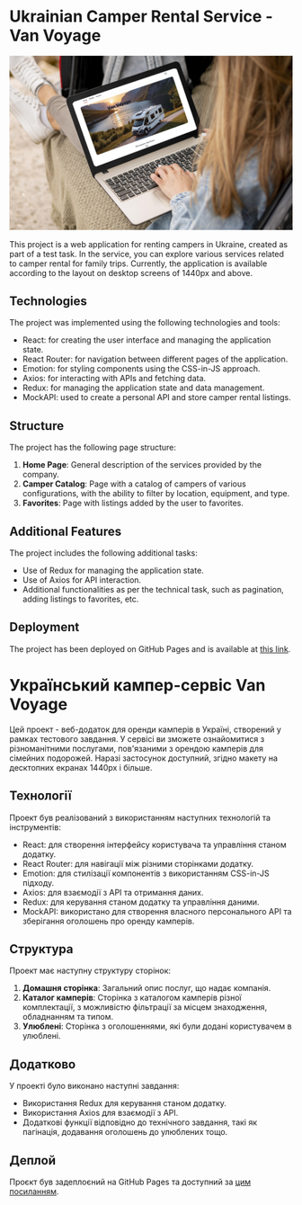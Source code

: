 # Ukrainian Camper Rental Service - Van Voyage

<p align="center">
  <img src="https://github.com/olgatenison/van-voyage/blob/main/src/img/pre1.jpg" width="800" alt="Превью изображение">
</p>

This project is a web application for renting campers in Ukraine, created as part of a test task. 
In the service, you can explore various services related to camper rental for family trips.
Currently, the application is available according to the layout on desktop screens of 1440px and above.

## Technologies

The project was implemented using the following technologies and tools:

- React: for creating the user interface and managing the application state.
- React Router: for navigation between different pages of the application.
- Emotion: for styling components using the CSS-in-JS approach.
- Axios: for interacting with APIs and fetching data.
- Redux: for managing the application state and data management.
- MockAPI: used to create a personal API and store camper rental listings.

## Structure

The project has the following page structure:

1. **Home Page**: General description of the services provided by the company.
2. **Camper Catalog**: Page with a catalog of campers of various configurations, with the ability to filter by location, equipment, and type.
3. **Favorites**: Page with listings added by the user to favorites.

## Additional Features

The project includes the following additional tasks:

- Use of Redux for managing the application state.
- Use of Axios for API interaction.
- Additional functionalities as per the technical task, such as pagination, adding listings to favorites, etc.

## Deployment

The project has been deployed on GitHub Pages and is available at [this link](olgatenison.github.io/van-voyage/).




# Український кампер-сервіс Van Voyage

Цей проект - веб-додаток для оренди камперів в Україні, створений у рамках тестового завдання. 
У сервісі ви зможете ознайомитися з різноманітними послугами, пов'язаними з орендою камперів для сімейних подорожей.
Наразі застосунок доступний, згідно макету на десктопних екранах 1440px і більше.

## Технології

Проект був реалізований з використанням наступних технологій та інструментів:

- React: для створення інтерфейсу користувача та управління станом додатку.
- React Router: для навігації між різними сторінками додатку.
- Emotion: для стилізації компонентів з використанням CSS-in-JS підходу.
- Axios: для взаємодії з API та отримання даних.
- Redux: для керування станом додатку та управління даними.
- MockAPI: використано для створення власного персонального API та зберігання оголошень про оренду камперів.

## Структура

Проект має наступну структуру сторінок:

1. **Домашня сторінка**: Загальний опис послуг, що надає компанія.
2. **Каталог камперів**: Сторінка з каталогом камперів різної комплектації, з можливістю фільтрації за місцем знаходження, обладнанням та типом.
3. **Улюблені**: Сторінка з оголошеннями, які були додані користувачем в улюблені.

## Додатково

У проекті було виконано наступні завдання:

- Використання Redux для керування станом додатку.
- Використання Axios для взаємодії з API.
- Додаткові функції відповідно до технічного завдання, такі як пагінація, додавання оголошень до улюблених тощо.

## Деплой

Проєкт був задеплоєний на GitHub Pages та доступний за [цим посиланням](olgatenison.github.io/van-voyage/).
